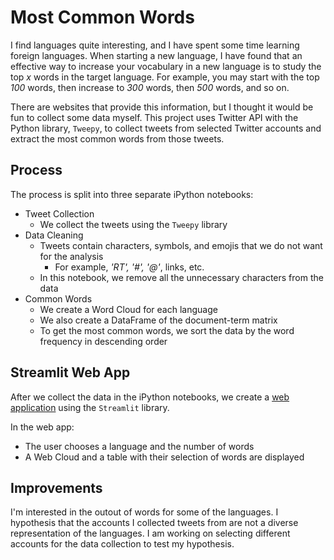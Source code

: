 # Most Common Words

I find languages quite interesting, and I have spent some time learning foreign languages. When starting a new language, I have found that an effective way to increase your vocabulary in a new language is to study the top *x* words in the target language. For example, you may start with the top *100* words, then increase to *300* words, then *500* words, and so on.

There are websites that provide this information, but I thought it would be fun to collect some data myself. This project uses Twitter API with the Python library, `Tweepy`, to collect tweets from selected Twitter accounts and extract the most common words from those tweets. 

## Process
The process is split into three separate iPython notebooks:
- Tweet Collection
    - We collect the tweets using the `Tweepy` library
- Data Cleaning
    - Tweets contain characters, symbols, and emojis that we do not want for the analysis
        - For example, _'RT', '#', '@'_, links, etc.
    - In this notebook, we remove all the unnecessary characters from the data
- Common Words
    - We create a Word Cloud for each language
    - We also create a DataFrame of the document-term matrix
    - To get the most common words, we sort the data by the word frequency in descending order

## Streamlit Web App
After we collect the data in the iPython notebooks, we create a [web application](https://share.streamlit.io/johng034/language-tweets/app.py) using the `Streamlit` library.

In the web app:
- The user chooses a language and the number of words
- A Web Cloud and a table with their selection of words are displayed

## Improvements
I'm interested in the outout of words for some of the languages. I hypothesis that the accounts I collected tweets from are not a diverse representation of the languages. I am working on selecting different accounts for the data collection to test my hypothesis. 
